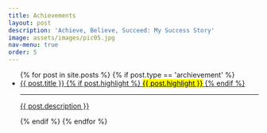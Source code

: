```yaml
---
title: Achievements
layout: post
description: 'Achieve, Believe, Succeed: My Success Story'
image: assets/images/pic05.jpg
nav-menu: true
order: 5
---
```

<!-- Main -->

<div id="main">

<section id="two" class="spotlights">
	<ul class="horizontal-list">
	{% for post in site.posts %}
		{% if post.type == 'archievement' %}
			<li class="card">
				<a href="{{ site.baseurl }}{{ post.url }}" class="image">
				<span class="header">
					{{ post.title }}
					{% if post.highlight %}
						<mark>{{ post.highlight }}</mark>
					{% endif %}
				</span>		
				<hr />
				<p class="body">
					{{ post.description }}
				</p>
				</a>
			</li>
		{% endif %}
	{% endfor %}
	</ul>
</section>

</div>
